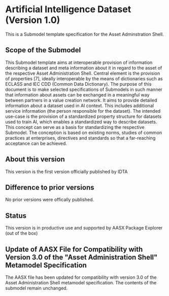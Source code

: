 # Artificial Intelligence Dataset (Version 1.0) 

This is a Submodel template specification for the Asset Adminstration Shell.

## Scope of the Submodel 
This Submodel template aims at interoperable provision of information describing a dataset and meta 
information about it in regard to the asset of the respective Asset Administration Shell. Central element is the 
provision of properties [7], ideally interoperable by the means of dictionaries such as ECLASS and IEC CDD 
(Common Data Dictionary). The purpose of this document is to make selected specifications of Submodels in 
such manner that information about assets can be exchanged in a meaningful way between partners in a 
value creation network. It aims to provide detailed information about a dataset used in AI context. This 
includes additional service information (the person responsible for the dataset).
The intended use-case is the provision of a standardized property structure for datasets used to train AI, 
which enables a standardized way to describe datasets.
This concept can serve as a basis for standardizing the respective Submodel. The conception is based on 
existing norms, studies of common practices at enterprises, directives and standards so that a far-reaching 
acceptance can be achieved.


## About this version

This version is the first version officially published by IDTA


## Difference to prior versions

No prior versions were offically published.

## Status

This version is in productive use and supported by AASX Package Explorer (out of the box)

## Update of AASX File for Compatibility with Version 3.0 of the "Asset Administration Shell" Metamodel Specification

The AASX file has been updated for compatibility with version 3.0 of the Asset Administration Shell metamodel specification. The contents of the submodel remain unchanged.

